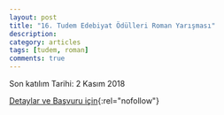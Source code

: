 ```yaml
---
layout: post
title: "16. Tudem Edebiyat Ödülleri Roman Yarışması"
description: 
category: articles
tags: [tudem, roman]
comments: true
---
```


Son katılım Tarihi: 2 Kasım 2018

[Detaylar ve Başvuru için](https://www.tudem.com/tudem-edebiyat-odulleri/1020/2018-roman_yarismasi.aspx?utm_source=edebiyatyarismalari.com&utm_medium=affiliate){:rel="nofollow"}